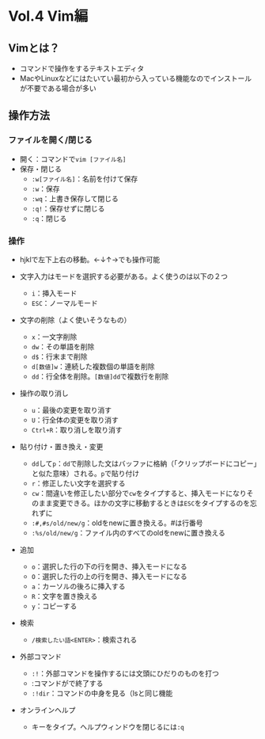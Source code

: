 # Vol.4 Vim編
## Vimとは？
- コマンドで操作をするテキストエディタ
- MacやLinuxなどにはたいてい最初から入っている機能なのでインストールが不要である場合が多い


## 操作方法
### ファイルを開く/閉じる
- 開く：コマンドで`vim [ファイル名]`
- 保存・閉じる
    - `:w[ファイル名]`：名前を付けて保存
    - `:w`：保存
    - `:wq`：上書き保存して閉じる
    - `:q!`：保存せずに閉じる
    - `:q`：閉じる

### 操作
- hjklで左下上右の移動。←↓↑→でも操作可能
- 文字入力はモードを選択する必要がある。よく使うのは以下の２つ
    - `i`：挿入モード
    - `ESC`：ノーマルモード
- 文字の削除（よく使いそうなもの）
    - `x`：一文字削除
    - `dw`：その単語を削除
    - `d$`：行末まで削除
    - `d[数値]w`：連続した複数個の単語を削除
    - `dd`：行全体を削除。`[数値]dd`で複数行を削除
- 操作の取り消し
    - `u`：最後の変更を取り消す
    - `U`：行全体の変更を取り消す
    - `Ctrl+R`：取り消しを取り消す
- 貼り付け・置き換え・変更
    - `dd`して`p`：`dd`で削除した文はバッファに格納（「クリップボードにコピー」と似た意味）される。`p`で貼り付け
    - `r`：修正したい文字を選択する
    - `cw`：間違いを修正したい部分で`cw`をタイプすると、挿入モードになりそのまま変更できる。ほかの文字に移動するときは`ESC`をタイプするのを忘れずに
    - `:#,#s/old/new/g`：oldをnewに置き換える。#は行番号
    - `:%s/old/new/g`：ファイル内のすべてのoldをnewに置き換える
- 追加
    - `o`：選択した行の下の行を開き、挿入モードになる
    - `O`：選択した行の上の行を開き、挿入モードになる
    - `a`：カーソルの後ろに挿入する
    - `R`：文字を置き換える
    - `y`：コピーする
    
- 検索
    - `/検索したい語<ENTER>`：検索される
- 外部コマンド
    - `:!`：外部コマンドを操作するには文頭にひだりのものを打つ
    - :コマンドが<ENTER>で終了する
    - `:!dir`：コマンドの中身を見る（lsと同じ機能
- オンラインヘルプ
    - <F1>キーをタイプ。ヘルプウィンドウを閉じるには`:q`
    
